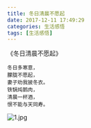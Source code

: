 ```yaml
---
title: 冬日清晨不愿起
date: 2017-12-11 17:49:29
categories: 生活感悟
tags: [生活感悟]
---
```


   《冬日清晨不愿起》

    冬日多寒意，
    朦胧不愿起，
    妻子劝我披冬衣。
    铁锅炖鹅肉，
    清晨一杯酒，
    恨不能与天同寿。

<!--more-->
![1.jpg](1.jpg)